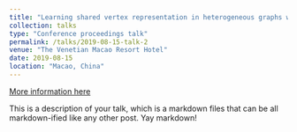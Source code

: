 ```yaml
---
title: "Learning shared vertex representation in heterogeneous graphs with convolutional networks for recommendation"
collection: talks
type: "Conference proceedings talk"
permalink: /talks/2019-08-15-talk-2
venue: "The Venetian Macao Resort Hotel"
date: 2019-08-15
location: "Macao, China"
---
```


[More information here](http://example2.com)

This is a description of your talk, which is a markdown files that can be all markdown-ified like any other post. Yay markdown!
